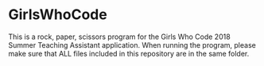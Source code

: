 # GirlsWhoCode
This is a rock, paper, scissors program for the Girls Who Code 2018 Summer Teaching Assistant application. When running the program, please make sure that ALL files included in this repository are in the same folder.
